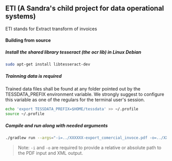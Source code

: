 ## ETI (A Sandra's child project for data operational systems)
ETI stands for Extract transform of invoices

#### Building from source
##### Install the shared library tesseract (the ocr lib) in Linux Debian
```sh
sudo apt-get install libtesseract-dev
```

##### Trainning data is required
Trained data files shall be found at any folder pointed out by the TESSDATA_PREFIX environment variable.
We strongly suggest to configure this variable as one of the regulars for the terminal user's session.
```sh
echo 'export TESSDATA_PREFIX=$HOME/tessdata' >> ~/.profile
source ~/.profile
```

##### Compile and run along with needed arguments
```sh
./gradlew run --args="-i=../XXXXXX-export_comercial_invoce.pdf -o=../XXXXXX-export_comercial_invoce.xml"
```
> Note: `-i` and `-o` are required to provide a relative or absolute path to the PDF input and XML output.
